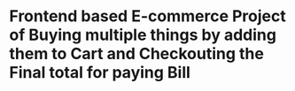 # Frontend based E-commerce Project of Buying multiple things by adding them to Cart and Checkouting the Final total for paying Bill